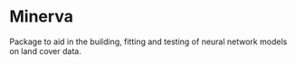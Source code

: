 # Minerva

Package to aid in the building, fitting and testing of neural network models on land cover data.
 
